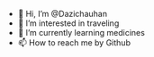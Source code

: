 - 👋 Hi, I’m @Dazichauhan
- 👀 I’m interested in traveling 
- 🌱 I’m currently learning medicines
- 📫 How to reach me by Github

<!---
Dazichauhan/Dazichauhan is a ✨ special ✨ repository because its `README.md` (this file) appears on your GitHub profile.
You can click the Preview link to take a look at your changes.
--->
